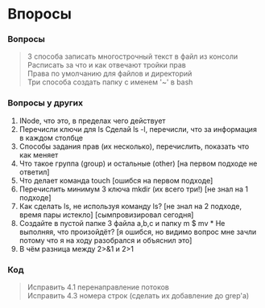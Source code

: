 # Впоросы

### Вопросы
> 3 способа записать многострочный текст в файл из консоли \
> Расписать за что и как отвечают тройки прав \
> Права по умолчанию для файлов и директорий \
> Три способа создать папку с именем '~' в bash

### Вопросы у других
1. INode, что это, в пределах чего действует
2. Перечисли ключи для ls
Сделай ls -l, перечисли, что за информация в каждом столбце
3. Способы задания прав (их несколько), перечислить, показать что как меняет
4. Что такое группа (group) и остальные (other) [на первом подходе не ответил]
5. Что делает команда touch [ошибся на первом подходе]
6. Перечислить минимум 3 ключа mkdir (их всего три!) [не знал на 1 подходе]
7. Как сделать ls, не используя команду ls? [не знал на 2 подходе, время пары истекло] [сымпровизировал сегодня]
8. Создайте в пустой папке 3 файла a,b,c и папку m
$ mv *
Не выполняя, что произойдёт? [я ошибся, но видимо вопрос мне зачли потому что я на ходу разобрался и объяснил это]
9. В чём разница между 2>&1 и 2>1

### Код
> Исправить 4.1 перенаправление потоков \
> Исправить 4.3 номера строк (сделать их добавление до grep'а)
